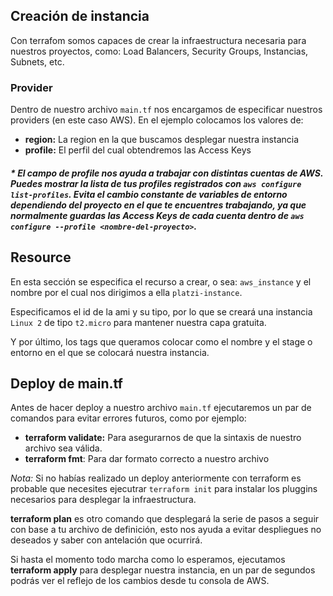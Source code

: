 ## Creación de instancia

Con terrafom somos capaces de crear la infraestructura necesaria para nuestros proyectos, como: Load Balancers, Security Groups, Instancias, Subnets, etc.

### Provider

Dentro de nuestro archivo `main.tf` nos encargamos de especificar nuestros providers (en este caso AWS). En el ejemplo colocamos los valores de:

- **region:** La region en la que buscamos desplegar nuestra instancia
- **profile:** El perfil del cual obtendremos las Access Keys

##### \* El campo de profile nos ayuda a trabajar con distintas cuentas de AWS. Puedes mostrar la lista de tus profiles registrados con `aws configure list-profiles`. Evita el cambio constante de variables de entorno dependiendo del proyecto en el que te encuentres trabajando, ya que normalmente guardas las Access Keys de cada cuenta dentro de `aws configure --profile <nombre-del-proyecto>`.

## Resource

En esta sección se especifica el recurso a crear, o sea: `aws_instance` y el nombre por el cual nos dirigimos a ella `platzi-instance`.

Especificamos el id de la ami y su tipo, por lo que se creará una instancia `Linux 2` de tipo `t2.micro` para mantener nuestra capa gratuita.

Y por último, los tags que queramos colocar como el nombre y el stage o entorno en el que se colocará nuestra instancia.

## Deploy de main.tf

Antes de hacer deploy a nuestro archivo `main.tf` ejecutaremos un par de comandos para evitar errores futuros, como por ejemplo:

- **terraform validate:** Para asegurarnos de que la sintaxis de nuestro archivo sea válida.
- **terraform fmt**: Para dar formato correcto a nuestro archivo

_Nota:_ Si no habías realizado un deploy anteriormente con terraform es probable que necesites ejecutrar `terraform init` para instalar los pluggins necesarios para desplegar la infraestructura.

**terraform plan** es otro comando que desplegará la serie de pasos a seguir con base a tu archivo de definición, esto nos ayuda a evitar despliegues no deseados y saber con antelación que ocurrirá.

Si hasta el momento todo marcha como lo esperamos, ejecutamos **terraform apply** para desplegar nuestra instancia, en un par de segundos podrás ver el reflejo de los cambios desde tu consola de AWS.
